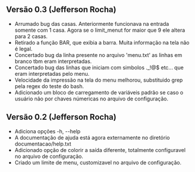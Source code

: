 ## Versão 0.3 (Jefferson Rocha)
- Arrumado bug das casas. Anteriormente funcionava na entrada somente com 1 casa.
  Agora se o limit_menut for maior que 9 ele altera para 2 casas.
- Retirado a função BAR, que exibia a barra. Muita informação na tela não é legal.
- Concertado bug da linha presente no arquivo 'menu.txt' as linhas em branco tbm eram
  interpretadas.
- Concertado bug das linhas que iniciam com simbolos ._!@$ etc... que eram interpretadas
  pelo menu.
- Velocidade da impressão na tela do menu melhorou, substituido grep pela regex do teste
  do bash.
- Adicionado um bloco de carregamento de variáveis padrão se caso o usuário não por chaves númericas
  no arquivo de configuração.

## Versão 0.2 (Jefferson Rocha)
- Adiciona opções -h, --help
- A documentação de ajuda está agora externamente no diretório
  documentacao/help.txt
- Adicionado opção de colorir a saída diferente, totalmente configuravel
  no arquivo de configuração.
- Criado um limite de menu, customizavel no arquivo de configuração.
